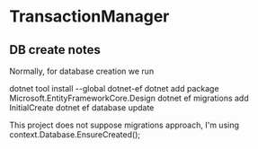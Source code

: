 # TransactionManager
## DB create notes
Normally, for database creation we run

dotnet tool install --global dotnet-ef
dotnet add package Microsoft.EntityFrameworkCore.Design
dotnet ef migrations add InitialCreate
dotnet ef database update

This project does not suppose migrations approach, I'm using context.Database.EnsureCreated();

## 